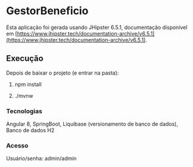 # GestorBeneficio

Esta aplicação foi gerada usando JHipster 6.5.1, documentação disponível em [https://www.jhipster.tech/documentation-archive/v6.5.1](https://www.jhipster.tech/documentation-archive/v6.5.1).

## Execução

Depois de baixar o projeto (e entrar na pasta):

1.  npm install

2.  ./mvnw

### Tecnologias

Angular 8,
SpringBoot,
Liquibase (versionamento de banco de dados),
Banco de dados H2

### Acesso
Usuário/senha: admin/admin

